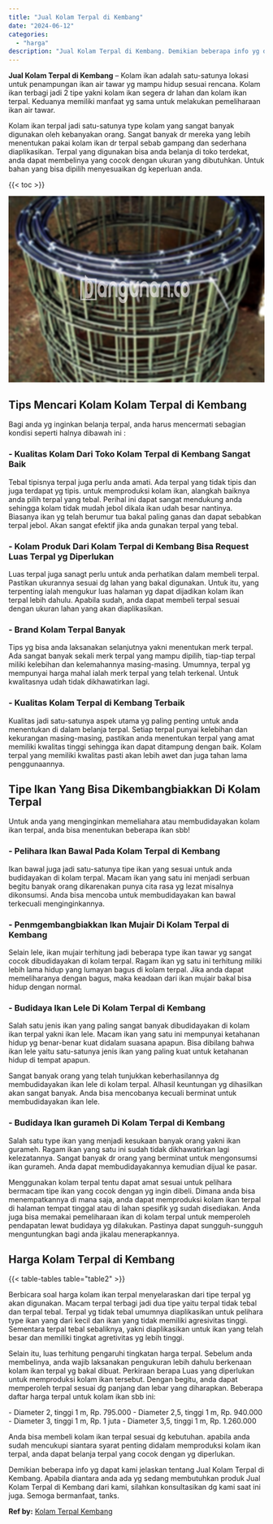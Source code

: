 ```yaml
---
title: "Jual Kolam Terpal di Kembang"
date: "2024-06-12"
categories: 
  - "harga"
description: "Jual Kolam Terpal di Kembang. Demikian beberapa info yg dapat kami jelaskan tentang Jual Kolam Terpal di Kembang. Apabila diantara anda ada yg sedang membutu..."
---
```


**Jual Kolam Terpal di Kembang** – Kolam ikan adalah satu-satunya lokasi untuk penampungan ikan air tawar yg mampu hidup sesuai rencana. Kolam ikan terbagi jadi 2 tipe yakni kolam ikan segera dr lahan dan kolam ikan terpal. Keduanya memiliki manfaat yg sama untuk melakukan pemeliharaan ikan air tawar.

Kolam ikan terpal jadi satu-satunya type kolam yang sangat banyak digunakan oleh kebanyakan orang. Sangat banyak dr mereka yang lebih menentukan pakai kolam ikan dr terpal sebab gampang dan sederhana diaplikasikan. Terpal yang digunakan bisa anda belanja di toko terdekat, anda dapat membelinya yang cocok dengan ukuran yang dibutuhkan. Untuk bahan yang bisa dipilih menyesuaikan dg keperluan anda.

{{< toc >}}

![Jual Kolam Terpal di Kembang](/images/jual-kolam-terpal-60.png)

## Tips Mencari Kolam Kolam Terpal di Kembang

Bagi anda yg inginkan belanja terpal, anda harus mencermati sebagian kondisi seperti halnya dibawah ini :

### \- Kualitas Kolam Dari Toko Kolam Terpal di Kembang Sangat Baik

Tebal tipisnya terpal juga perlu anda amati. Ada terpal yang tidak tipis dan juga terdapat yg tipis. untuk memproduksi kolam ikan, alangkah baiknya anda pilih terpal yang tebal. Perihal ini dapat sangat mendukung anda sehingga kolam tidak mudah jebol dikala ikan udah besar nantinya. Biasanya ikan yg telah berumur tua bakal paling ganas dan dapat sebabkan terpal jebol. Akan sangat efektif jika anda gunakan terpal yang tebal.

### \- Kolam Produk Dari Kolam Terpal di Kembang Bisa Request Luas Terpal yg Diperlukan

Luas terpal juga sanagt perlu untuk anda perhatikan dalam membeli terpal. Pastikan ukurannya sesuai dg lahan yang bakal digunakan. Untuk itu, yang terpenting ialah mengukur luas halaman yg dapat dijadikan kolam ikan terpal lebih dahulu. Apabila sudah, anda dapat membeli terpal sesuai dengan ukuran lahan yang akan diaplikasikan.

### \- Brand Kolam Terpal Banyak

Tips yg bisa anda laksanakan selanjutnya yakni menentukan merk terpal. Ada sangat banyak sekali merk terpal yang mampu dipilih, tiap-tiap terpal miliki kelebihan dan kelemahannya masing-masing. Umumnya, terpal yg mempunyai harga mahal ialah merk terpal yang telah terkenal. Untuk kwalitasnya udah tidak dikhawatirkan lagi.

### \- Kualitas Kolam Terpal di Kembang Terbaik

Kualitas jadi satu-satunya aspek utama yg paling penting untuk anda menentukan di dalam belanja terpal. Setiap terpal punyai kelebihan dan kekurangan masing-masing, pastikan anda menentukan terpal yang amat memiliki kwalitas tinggi sehingga ikan dapat ditampung dengan baik. Kolam terpal yang memiliki kwalitas pasti akan lebih awet dan juga tahan lama penggunaannya.

## Tipe Ikan Yang Bisa Dikembangbiakkan Di Kolam Terpal

Untuk anda yang menginginkan memeliahara atau membudidayakan kolam ikan terpal, anda bisa menentukan beberapa ikan sbb!

### \- Pelihara Ikan Bawal Pada Kolam Terpal di Kembang

Ikan bawal juga jadi satu-satunya tipe ikan yang sesuai untuk anda budidayakan di kolam terpal. Macam ikan yang satu ini menjadi serbuan begitu banyak orang dikarenakan punya cita rasa yg lezat misalnya dikonsumsi. Anda bisa mencoba untuk membudidayakan kan bawal terkecuali menginginkannya.

### \- Penmgembangbiakkan Ikan Mujair Di Kolam Terpal di Kembang

Selain lele, ikan mujair terhitung jadi beberapa type ikan tawar yg sangat cocok dibudidayakan di kolam terpal. Ragam ikan yg satu ini terhitung miliki lebih lama hidup yang lumayan bagus di kolam terpal. Jika anda dapat memeliharanya dengan bagus, maka keadaan dari ikan mujair bakal bisa hidup dengan normal.

### \- Budidaya Ikan Lele Di Kolam Terpal di Kembang

Salah satu jenis ikan yang paling sangat banyak dibudidayakan di kolam ikan terpal yakni ikan lele. Macam ikan yang satu ini mempunyai ketahanan hidup yg benar-benar kuat didalam suasana apapun. Bisa dibilang bahwa ikan lele yaitu satu-satunya jenis ikan yang paling kuat untuk ketahanan hidup di tempat apapun.

Sangat banyak orang yang telah tunjukkan keberhasilannya dg membudidayakan ikan lele di kolam terpal. Alhasil keuntungan yg dihasilkan akan sangat banyak. Anda bisa mencobanya kecuali berminat untuk membudidayakan ikan lele.

### \- Budidaya Ikan gurameh Di Kolam Terpal di Kembang

Salah satu type ikan yang menjadi kesukaan banyak orang yakni ikan gurameh. Ragam ikan yang satu ini sudah tidak dikhawatirkan lagi kelezatannya. Sangat banyak dr orang yang berminat untuk mengonsumsi ikan gurameh. Anda dapat membudidayakannya kemudian dijual ke pasar.

Menggunakan kolam terpal tentu dapat amat sesuai untuk pelihara bermacam tipe ikan yang cocok dengan yg ingin dibeli. Dimana anda bisa menempatkannya di mana saja, anda dapat memproduksi kolam ikan terpal di halaman tempat tinggal atau di lahan spesifik yg sudah disediakan. Anda juga bisa memakai pemeliharaan ikan di kolam terpal untuk memperoleh pendapatan lewat budidaya yg dilakukan. Pastinya dapat sungguh-sungguh menguntungkan bagi anda jikalau menerapkannya.

## Harga Kolam Terpal di Kembang

{{< table-tables table="table2" >}}

Berbicara soal harga kolam ikan terpal menyelaraskan dari tipe terpal yg akan digunakan. Macam terpal terbagi jadi dua tipe yaitu terpal tidak tebal dan terpal tebal. Terpal yg tidak tebal umumnya diaplikasikan untuk pelihara type ikan yang dari kecil dan ikan yang tidak memiliki agresivitas tinggi. Sementara terpal tebal sebaliknya, yakni diaplikasikan untuk ikan yang telah besar dan memiliki tingkat agretivitas yg lebih tinggi.

Selain itu, luas terhitung pengaruhi tingkatan harga terpal. Sebelum anda membelinya, anda wajib laksanakan pengukuran lebih dahulu berkenaan kolam ikan terpal yg bakal dibuat. Perkiraan berapa Luas yang diperlukan untuk memproduksi kolam ikan tersebut. Dengan begitu, anda dapat memperoleh terpal sesuai dg panjang dan lebar yang diharapkan. Beberapa daftar harga terpal untuk kolam ikan sbb ini:

\- Diameter 2, tinggi 1 m, Rp. 795.000 - Diameter 2,5, tinggi 1 m, Rp. 940.000 - Diameter 3, tinggi 1 m, Rp. 1 juta - Diameter 3,5, tinggi 1 m, Rp. 1.260.000

Anda bisa membeli kolam ikan terpal sesuai dg kebutuhan. apabila anda sudah mencukupi siantara syarat penting didalam memproduksi kolam ikan terpal, anda dapat belanja terpal yang cocok dengan yg diperlukan.

Demikian beberapa info yg dapat kami jelaskan tentang Jual Kolam Terpal di Kembang. Apabila diantara anda ada yg sedang membutuhkan produk Jual Kolam Terpal di Kembang dari kami, silahkan konsultasikan dg kami saat ini juga. Semoga bermanfaat, tanks.

**Ref by:** [Kolam Terpal Kembang](https://id.wikipedia.org/wiki/Kolam)
